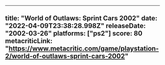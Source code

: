 
---
title: "World of Outlaws: Sprint Cars 2002"
date: "2022-04-09T23:38:28.998Z"
releaseDate: "2002-03-26"
platforms: ["ps2"]
score: 80
metacriticLink: "https://www.metacritic.com/game/playstation-2/world-of-outlaws-sprint-cars-2002"
---
